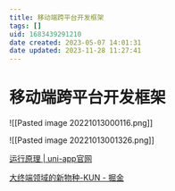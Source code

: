 ```yaml
---
title: 移动端跨平台开发框架
tags: []
uid: 1683439291210
date created: 2023-05-07 14:01:31
date updated: 2023-11-28 11:27:41
---
```


# 移动端跨平台开发框架

![[Pasted image 20221013000116.png]]

![[Pasted image 20221013001326.png]]

[运行原理 | uni-app官网](https://uniapp.dcloud.net.cn/tutorial/performance.html)

[大终端领域的新物种-KUN - 掘金](https://juejin.cn/post/7145655999439831071)
